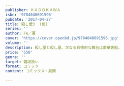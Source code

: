 ```yaml
---
publisher: ＫＡＤＯＫＡＷＡ
isbn: '9784040691596'
pubdate: '2017-04-27'
title: 殺し愛3  (仮)
series: ''
author: Fe／著
cover: 'https://cover.openbd.jp/9784040691596.jpg'
volume: ''
description: 殺し屋と殺し屋。次なる背徳的な舞台は豪華客船。
price: '550'
genre: ''
target: 雑誌扱い
format: コミック
content: コミックス・劇画

---
```

